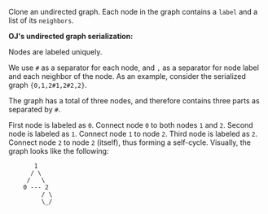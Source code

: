 Clone an undirected graph. Each node in the graph contains a `label` and a list of its `neighbors`.


**OJ's undirected graph serialization:**

Nodes are labeled uniquely.

We use `#` as a separator for each node, and `,` as a separator for node label and each neighbor of the node.
As an example, consider the serialized graph `{0,1,2#1,2#2,2}`.

The graph has a total of three nodes, and therefore contains three parts as separated by `#`.

First node is labeled as `0`. Connect node `0` to both nodes `1` and `2`.
Second node is labeled as `1`. Connect node `1` to node `2`.
Third node is labeled as `2`. Connect node `2` to node `2` (itself), thus forming a self-cycle.
Visually, the graph looks like the following:

```
       1
      / \
     /   \
    0 --- 2
         / \
         \_/
```
